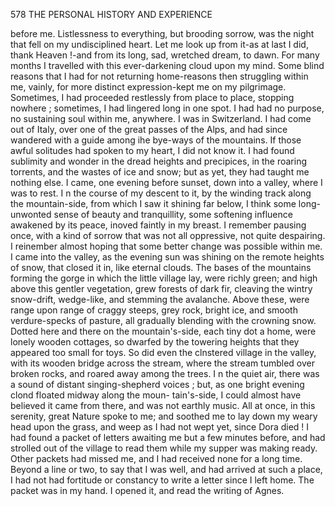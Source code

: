 578          THE PERSONAL HISTORY AND EXPERIENCE

before me. Listlessness to everything, but brooding sorrow, was the night
that fell on my undisciplined heart. Let me look up from it-as at
last I did, thank Heaven !-and from its long, sad, wretched dream, to
dawn.
    For many months I travelled with this ever-darkening cloud upon my
mind. Some blind reasons that I had for not returning home-reasons
then struggling within me, vainly, for more distinct expression-kept me
on my pilgrimage. Sometimes, I had proceeded restlessly from place to
place, stopping nowhere ; sometimes, I had lingered long in one spot. I
had had no purpose, no sustaining soul within me, anywhere.
    I was in Switzerland. I had come out of Italy, over one of the great
passes of the Alps, and had since wandered with a guide among ihe bye-ways
of the mountains. If those awful solitudes had spoken to my heart, I did
not know it. I had found sublimity and wonder in the dread heights and
precipices, in the roaring torrents, and the wastes of ice and snow; but as
yet, they had taught me nothing else.
    I came, one evening before sunset, down into a valley, where I was to
rest. I n the course of my descent to it, by the winding track along the
mountain-side, from which I saw it shining far below, I think some long-
unwonted sense of beauty and tranquillity, some softening influence
awakened by its peace, inoved faintly in my breast. I remember pausing
once, with a kind of sorrow that was not all oppressive, not quite
despairing. I reinember almost hoping that some better change was
possible within me.
    I came into the valley, as the evening sun was shining on the remote
heights of snow, that closed it in, like eternal clouds. The bases of the
mountains forming the gorge in which the little village lay, were richly
green; and high above this gentler vegetation, grew forests of dark fir,
cleaving the wintry snow-drift, wedge-like, and stemming the avalanche.
Above these, were range upon range of craggy steeps, grey rock, bright
ice, and smooth verdure-specks of pasture, all gradually blending with the
crowning snow. Dotted here and there on the mountain's-side, each tiny
dot a home, were lonely wooden cottages, so dwarfed by the towering
heights that they appeared too small for toys. So did even the clnstered
village in the valley, with its wooden bridge across the stream, where
the stream tumbled over broken rocks, and roared away among the
trees. I n the quiet air, there was a sound of distant singing-shepherd
voices ; but, as one bright evening clond floated midway along the moun-
tain's-side, I could almost have believed it came from there, and was
not earthly music. All at once, in this serenity, great Nature spoke to
me; and soothed me to lay down my weary head upon the grass, and
weep as I had not wept yet, since Dora died !
    I had found a packet of letters awaiting me but a few minutes before,
 and had strolled out of the village to read them while my supper was
 making ready. Other packets had missed me, and I had received none for
 a long time. Beyond a line or two, to say that I was well, and had arrived
 at such a place, I had not had fortitude or constancy to write a letter
 since I left home.
     The packet was in my hand. I opened it, and read the writing of
 Agnes.

